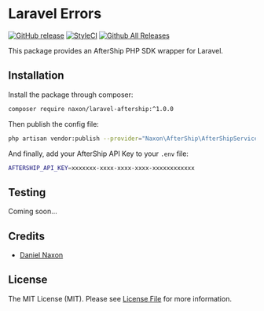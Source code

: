 # Laravel Errors


[![GitHub release](https://img.shields.io/github/release/naxon/laravel-aftership.svg)](https://github.com/Naxon/laravel-aftership)
[![StyleCI](https://github.styleci.io/repos/134062048/shield?branch=master)](https://github.styleci.io/repos/134062048)
[![Github All Releases](https://img.shields.io/github/downloads/naxon/laravel-aftership/total.svg)](https://github.com/Naxon/laravel-aftership)

This package provides an AfterShip PHP SDK wrapper for Laravel.

## Installation

Install the package through composer:

```bash
composer require naxon/laravel-aftership:^1.0.0
```

Then publish the config file:

```bash
php artisan vendor:publish --provider="Naxon\AfterShip\AfterShipServiceProvider" --tag="config"
```

And finally, add your AfterShip API Key to your `.env` file:

```bash
AFTERSHIP_API_KEY=xxxxxxx-xxxx-xxxx-xxxx-xxxxxxxxxxxx
```

## Testing

Coming soon...

## Credits

- [Daniel Naxon](https://github.com/naxon)

## License

The MIT License (MIT). Please see [License File](LICENSE.md) for more information.